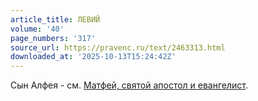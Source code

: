 ```yaml
---
article_title: ЛЕВИЙ
volume: '40'
page_numbers: '317'
source_url: https://pravenc.ru/text/2463313.html
downloaded_at: '2025-10-13T15:24:42Z'
---
```


Сын Алфея - см. [Матфей, святой апостол и евангелист](<https://pravenc.ru/text/Матфей  святой апостол и евангелист.html>).
